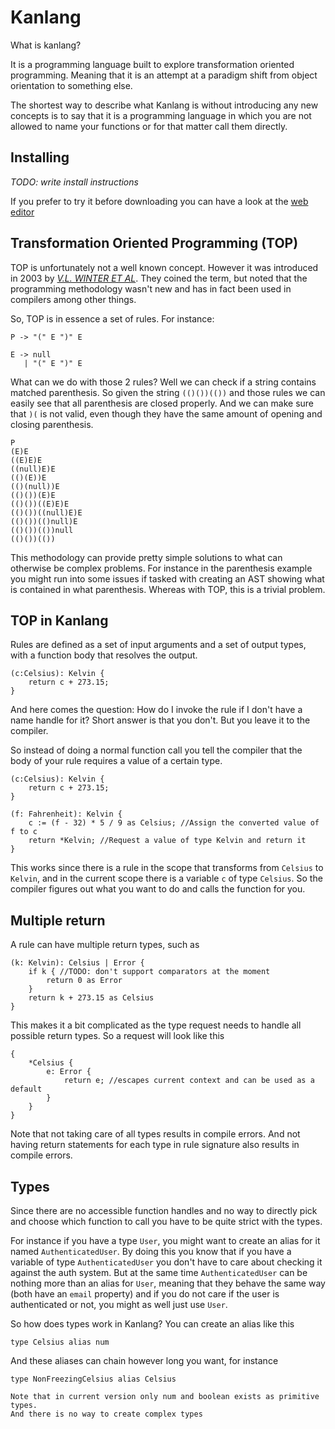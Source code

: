 <script>
	import Version from './Version.svelte'
</script>

# Kanlang

<Version />

What is kanlang?

It is a programming language built to explore transformation oriented programming.
Meaning that it is an attempt at a paradigm shift from object orientation to something else.

The shortest way to describe what Kanlang is without introducing any new concepts is to say that it is a programming language in which you are not allowed to name your functions or for that matter call them directly.

## Installing

_TODO: write install instructions_

If you prefer to try it before downloading you can have a look at the [web editor](/web)

## Transformation Oriented Programming (TOP)

TOP is unfortunately not a well known concept. However it was introduced in 2003 by [_V.L. WINTER ET AL_](https://www.sciencedirect.com/science/article/abs/pii/S0065245803580020?via%3Dihub).
They coined the term, but noted that the programming methodology wasn't new and has in fact been used in compilers among other things.

So, TOP is in essence a set of rules. For instance:

```
P -> "(" E ")" E

E -> null
   | "(" E ")" E
```

What can we do with those 2 rules?
Well we can check if a string contains matched parenthesis.
So given the string `(()())(())` and those rules we can easily see that all parenthesis are closed properly.
And we can make sure that `)(` is not valid, even though they have the same amount of opening and closing parenthesis.

```
P
(E)E
((E)E)E
((null)E)E
(()(E))E
(()(null))E
(()())(E)E
(()())((E)E)E
(()())((null)E)E
(()())(()null)E
(()())(())null
(()())(())
```

This methodology can provide pretty simple solutions to what can otherwise be complex problems.
For instance in the parenthesis example you might run into some issues if tasked with creating an AST showing what is contained in what parenthesis.
Whereas with TOP, this is a trivial problem.

## TOP in Kanlang

Rules are defined as a set of input arguments and a set of output types, with a function body that resolves the output.

```kanlang
(c:Celsius): Kelvin {
	return c + 273.15;
}
```

And here comes the question: How do I invoke the rule if I don't have a name handle for it?
Short answer is that you don't. But you leave it to the compiler.

So instead of doing a normal function call you tell the compiler that the body of your rule requires a value of a certain type.

```kanlang
(c:Celsius): Kelvin {
	return c + 273.15;
}

(f: Fahrenheit): Kelvin {
	c := (f - 32) * 5 / 9 as Celsius; //Assign the converted value of f to c
	return *Kelvin; //Request a value of type Kelvin and return it
}
```

This works since there is a rule in the scope that transforms from `Celsius` to `Kelvin`, and in the current scope there is a variable `c` of type `Celsius`. So the compiler figures out what you want to do and calls the function for you.

## Multiple return

A rule can have multiple return types, such as

```kanlang
(k: Kelvin): Celsius | Error {
	if k { //TODO: don't support comparators at the moment
		return 0 as Error
	}
	return k + 273.15 as Celsius
}
```

This makes it a bit complicated as the type request needs to handle all possible return types.
So a request will look like this

```kanlang
{
	*Celsius {
		e: Error {
			return e; //escapes current context and can be used as a default
		}
	}
}
```

Note that not taking care of all types results in compile errors.
And not having return statements for each type in rule signature also results in compile errors.

## Types

Since there are no accessible function handles and no way to directly pick and choose which function to call you have to be quite strict with the types.

For instance if you have a type `User`, you might want to create an alias for it named `AuthenticatedUser`. By doing this you know that if you have a variable of type `AuthenticatedUser` you don't have to care about checking it against the auth system. But at the same time `AuthenticatedUser` can be nothing more than an alias for `User`, meaning that they behave the same way (both have an `email` property) and if you do not care if the user is authenticated or not, you might as well just use `User`.

So how does types work in Kanlang?
You can create an alias like this

```kanlang
type Celsius alias num
```

And these aliases can chain however long you want, for instance

```kanlang
type NonFreezingCelsius alias Celsius
```

```info
Note that in current version only num and boolean exists as primitive types.
And there is no way to create complex types
```
